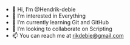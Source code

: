 - 👋 Hi, I’m @Hendrik-debie
- 👀 I’m interested in Everything
- 🌱 I’m currently learning Git and GitHub
- 💞️ I’m looking to collaborate on Scripting
- 📫 You can reach me at rikdebie@gmail.com
<!---
Hendrik-debie/Hendrik-debie is a ✨ special ✨ repository because its `README.md` (this file) appears on your GitHub profile.
You can click the Preview link to take a look at your changes.
--->
